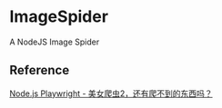 # ImageSpider
A NodeJS Image Spider

## Reference
[Node.js Playwright - 美女爬虫2，还有爬不到的东西吗？](https://youtu.be/K5bv63fD-Xc)